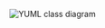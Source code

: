![YUML class diagram](http://yuml.me/diagram/scruffy/class/[Stream_Wrapper_Decorator%7C+__call();+registerWith()%7Bbg:orange%7D]uses%20-.-%3E[Stream_Wrapper_ReadOnlyFile_Interface%7C+stream_close();+stream_eof();+stream_flush();+stream_open();+stream_read();+stream_seek();+stream_stat();+stream_tell();+url_stat()],%20[Stream_Wrapper_Decorator]uses%20-.-%3E[Stream_SourceFilter_Interface%7C+getOption();+encode();+decode();] "Basic class diagram")
